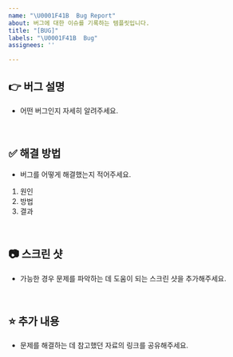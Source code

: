 ```yaml
---
name: "\U0001F41B  Bug Report"
about: 버그에 대한 이슈를 기록하는 템플릿입니다.
title: "[BUG]"
labels: "\U0001F41B  Bug"
assignees: ''

---
```


## 👉  버그 설명
- 어떤 버그인지 자세히 알려주세요.

<br>

## ✅  해결 방법
- 버그를 어떻게 해결했는지 적어주세요.
1. 원인
2. 방법
3. 결과

<br>

## 📷  스크린 샷
- 가능한 경우 문제를 파악하는 데 도움이 되는 스크린 샷을 추가해주세요.

<br>

## ⭐ 추가 내용
- 문제를 해결하는 데 참고했던 자료의 링크를 공유해주세요.
